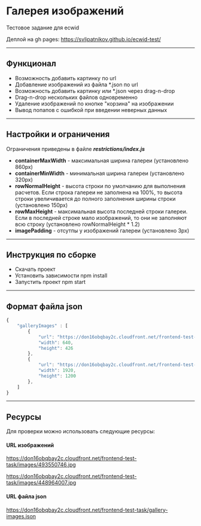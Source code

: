 # Галерея изображений

Тестовое задание для ecwid

Деплой на gh pages: https://svlipatnikov.github.io/ecwid-test/

---

## Функционал

- Возможность добавить картинку по url
- Добавление изображений из файла \*.json по url
- Возможность добавить картинку или \*.json через drag-n-drop
- Drag-n-drop нескольких файлов одновременно
- Удаление изображений по кнопке "корзина" на изображении
- Вывод попапов с ошибкой при введении неверных данных

---

## Настройки и ограничения

Ограничения приведены в файле **_restrictions/index.js_**

- **containerMaxWidth** - максимальная ширина галереи (установлено 860px)
- **containerMinWidth** - минимальная ширина галереи (установлено 320px)
- **rowNormalHeight** - высота строки по умолчанию для выполнения расчетов. Если строка галереи не заполнена на 100%, то высота строки увеличивается до полного заполнения ширины строки (установлено 150px)
- **rowMaxHeight** - максимальная высота последней строки галереи. Если в последней строке мало изображений, то они не заполняют всю строку (установлено rowNormalHeight \* 1.2)
- **imagePadding** - отсутпы у изображений галереи (установлено 3px)

---

## Инструкция по сборке

- Скачать проект
- Установить зависимости npm install
- Запустить проект npm start

---

## Формат файла json

```javascript
{
	"galleryImages" : [
		{
			"url": "https://don16obqbay2c.cloudfront.net/frontend-test-task/images/493550746.jpg",
			"width": 640,
			"height": 426
		},
		{
			"url": "https://don16obqbay2c.cloudfront.net/frontend-test-task/images/448964007.jpg",
			"width": 1920,
			"height": 1200
		},
	]
}
```

---

## Ресурсы

Для проверки можно использовать следующие ресурсы:

#### URL изображений

https://don16obqbay2c.cloudfront.net/frontend-test-task/images/493550746.jpg

https://don16obqbay2c.cloudfront.net/frontend-test-task/images/448964007.jpg

#### URL файла json

https://don16obqbay2c.cloudfront.net/frontend-test-task/gallery-images.json
